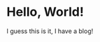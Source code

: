 [//]: # (title: Hello, World!)
[//]: # (id: hello-world)
[//]: # (date: 19/11/2022)

# Hello, World! 

I guess this is it, I have a blog! 

